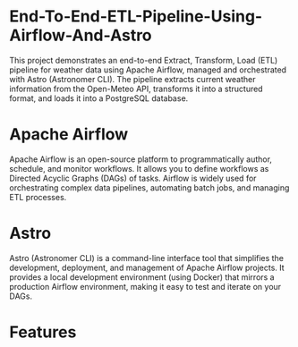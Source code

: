 # End-To-End-ETL-Pipeline-Using-Airflow-And-Astro

This project demonstrates an end-to-end Extract, Transform, Load (ETL) pipeline for weather data using Apache Airflow, managed and orchestrated with Astro (Astronomer CLI). The pipeline extracts current weather information from the Open-Meteo API, transforms it into a structured format, and loads it into a PostgreSQL database.

# Apache Airflow
Apache Airflow is an open-source platform to programmatically author, schedule, and monitor workflows. It allows you to define workflows as Directed Acyclic Graphs (DAGs) of tasks. Airflow is widely used for orchestrating complex data pipelines, automating batch jobs, and managing ETL processes.

# Astro
Astro (Astronomer CLI) is a command-line interface tool that simplifies the development, deployment, and management of Apache Airflow projects. It provides a local development environment (using Docker) that mirrors a production Airflow environment, making it easy to test and iterate on your DAGs.

# Features
# 
